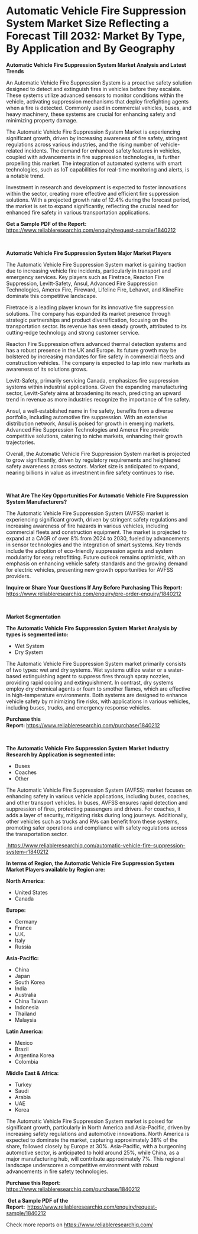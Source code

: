 <p><h1>Automatic Vehicle Fire Suppression System Market Size Reflecting a Forecast Till 2032: Market By Type, By Application and By Geography</h1></p><p><strong>Automatic Vehicle Fire Suppression System Market Analysis and Latest Trends</strong></p>
<p><p>An Automatic Vehicle Fire Suppression System is a proactive safety solution designed to detect and extinguish fires in vehicles before they escalate. These systems utilize advanced sensors to monitor conditions within the vehicle, activating suppression mechanisms that deploy firefighting agents when a fire is detected. Commonly used in commercial vehicles, buses, and heavy machinery, these systems are crucial for enhancing safety and minimizing property damage.</p><p>The Automatic Vehicle Fire Suppression System Market is experiencing significant growth, driven by increasing awareness of fire safety, stringent regulations across various industries, and the rising number of vehicle-related incidents. The demand for enhanced safety features in vehicles, coupled with advancements in fire suppression technologies, is further propelling this market. The integration of automated systems with smart technologies, such as IoT capabilities for real-time monitoring and alerts, is a notable trend.</p><p>Investment in research and development is expected to foster innovations within the sector, creating more effective and efficient fire suppression solutions. With a projected growth rate of 12.4% during the forecast period, the market is set to expand significantly, reflecting the crucial need for enhanced fire safety in various transportation applications.</p></p>
<p><strong>Get a Sample PDF of the Report:&nbsp;</strong> <a href="https://www.reliableresearchiq.com/enquiry/request-sample/1840212?utm_campaign=103&utm_medium=2&utm_source=Github&utm_content=ia&utm_term=28022025&utm_id=automatic-vehicle-fire-suppression-system">https://www.reliableresearchiq.com/enquiry/request-sample/1840212</a></p>
<p>&nbsp;</p>
<p><strong>Automatic Vehicle Fire Suppression System Major Market Players</strong></p>
<p><p>The Automatic Vehicle Fire Suppression System market is gaining traction due to increasing vehicle fire incidents, particularly in transport and emergency services. Key players such as Firetrace, Reacton Fire Suppression, Levitt-Safety, Ansul, Advanced Fire Suppression Technologies, Amerex Fire, Fireward, Lifeline Fire, Lehavot, and KlineFire dominate this competitive landscape.</p><p>Firetrace is a leading player known for its innovative fire suppression solutions. The company has expanded its market presence through strategic partnerships and product diversification, focusing on the transportation sector. Its revenue has seen steady growth, attributed to its cutting-edge technology and strong customer service.</p><p>Reacton Fire Suppression offers advanced thermal detection systems and has a robust presence in the UK and Europe. Its future growth may be bolstered by increasing mandates for fire safety in commercial fleets and construction vehicles. The company is expected to tap into new markets as awareness of its solutions grows.</p><p>Levitt-Safety, primarily servicing Canada, emphasizes fire suppression systems within industrial applications. Given the expanding manufacturing sector, Levitt-Safety aims at broadening its reach, predicting an upward trend in revenue as more industries recognize the importance of fire safety.</p><p>Ansul, a well-established name in fire safety, benefits from a diverse portfolio, including automotive fire suppression. With an extensive distribution network, Ansul is poised for growth in emerging markets. Advanced Fire Suppression Technologies and Amerex Fire provide competitive solutions, catering to niche markets, enhancing their growth trajectories.</p><p>Overall, the Automatic Vehicle Fire Suppression System market is projected to grow significantly, driven by regulatory requirements and heightened safety awareness across sectors. Market size is anticipated to expand, nearing billions in value as investment in fire safety continues to rise.</p></p>
<p>&nbsp;</p>
<p><strong>What Are The Key Opportunities For Automatic Vehicle Fire Suppression System Manufacturers?</strong></p>
<p><p>The Automatic Vehicle Fire Suppression System (AVFSS) market is experiencing significant growth, driven by stringent safety regulations and increasing awareness of fire hazards in various vehicles, including commercial fleets and construction equipment. The market is projected to expand at a CAGR of over 8% from 2024 to 2030, fueled by advancements in sensor technologies and the integration of smart systems. Key trends include the adoption of eco-friendly suppression agents and system modularity for easy retrofitting. Future outlook remains optimistic, with an emphasis on enhancing vehicle safety standards and the growing demand for electric vehicles, presenting new growth opportunities for AVFSS providers.</p></p>
<p><strong>Inquire or Share Your Questions If Any Before Purchasing This Report:</strong> <a href="https://www.reliableresearchiq.com/enquiry/pre-order-enquiry/1840212?utm_campaign=103&utm_medium=2&utm_source=Github&utm_content=ia&utm_term=28022025&utm_id=automatic-vehicle-fire-suppression-system">https://www.reliableresearchiq.com/enquiry/pre-order-enquiry/1840212</a></p>
<p>&nbsp;</p>
<p><strong>Market Segmentation</strong></p>
<p><strong>The Automatic Vehicle Fire Suppression System Market Analysis by types is segmented into:</strong></p>
<p><ul><li>Wet System</li><li>Dry System</li></ul></p>
<p><p>The Automatic Vehicle Fire Suppression System market primarily consists of two types: wet and dry systems. Wet systems utilize water or a water-based extinguishing agent to suppress fires through spray nozzles, providing rapid cooling and extinguishment. In contrast, dry systems employ dry chemical agents or foam to smother flames, which are effective in high-temperature environments. Both systems are designed to enhance vehicle safety by minimizing fire risks, with applications in various vehicles, including buses, trucks, and emergency response vehicles.</p></p>
<p><strong>Purchase this Report:&nbsp;</strong><a href="https://www.reliableresearchiq.com/purchase/1840212?utm_campaign=103&utm_medium=2&utm_source=Github&utm_content=ia&utm_term=28022025&utm_id=automatic-vehicle-fire-suppression-system">https://www.reliableresearchiq.com/purchase/1840212</a></p>
<p>&nbsp;</p>
<p><strong>The Automatic Vehicle Fire Suppression System Market Industry Research by Application is segmented into:</strong></p>
<p><ul><li>Buses</li><li>Coaches</li><li>Other</li></ul></p>
<p><p>The Automatic Vehicle Fire Suppression System (AVFSS) market focuses on enhancing safety in various vehicle applications, including buses, coaches, and other transport vehicles. In buses, AVFSS ensures rapid detection and suppression of fires, protecting passengers and drivers. For coaches, it adds a layer of security, mitigating risks during long journeys. Additionally, other vehicles such as trucks and RVs can benefit from these systems, promoting safer operations and compliance with safety regulations across the transportation sector.</p></p>
<p><a href="https://www.reliableresearchiq.com/automatic-vehicle-fire-suppression-system-r1840212?utm_campaign=103&utm_medium=2&utm_source=Github&utm_content=ia&utm_term=28022025&utm_id=automatic-vehicle-fire-suppression-system">&nbsp;https://www.reliableresearchiq.com/automatic-vehicle-fire-suppression-system-r1840212</a></p>
<p><strong>In terms of Region, the Automatic Vehicle Fire Suppression System Market Players available by Region are:</strong></p>
<p>
    <p> <strong> North America: </strong>
        <ul>
            <li>United States</li>
            <li>Canada</li>
        </ul>
        </p> 
    <p> <strong> Europe: </strong>
        <ul>
            <li>Germany</li>
            <li>France</li>
            <li>U.K.</li>
            <li>Italy</li>
            <li>Russia</li>
        </ul>
        </p> 
    <p> <strong> Asia-Pacific: </strong>
        <ul>
            <li>China</li>
            <li>Japan</li>
            <li>South Korea</li>
            <li>India</li>
            <li>Australia</li>
            <li>China Taiwan</li>
            <li>Indonesia</li>
            <li>Thailand</li>
            <li>Malaysia</li>
        </ul>
        </p> 
    <p> <strong> Latin America: </strong>
        <ul>
            <li>Mexico</li>
            <li>Brazil</li>
            <li>Argentina Korea</li>
            <li>Colombia</li>
        </ul>
        </p> 
    <p> <strong> Middle East & Africa: </strong>
        <ul>
            <li>Turkey</li>
            <li>Saudi</li>
            <li>Arabia</li>
            <li>UAE</li>
            <li>Korea</li>
        </ul>
    </p>
    </p>
<p><p>The Automatic Vehicle Fire Suppression System market is poised for significant growth, particularly in North America and Asia-Pacific, driven by increasing safety regulations and automotive innovations. North America is expected to dominate the market, capturing approximately 38% of the share, followed closely by Europe at 30%. Asia-Pacific, with a burgeoning automotive sector, is anticipated to hold around 25%, while China, as a major manufacturing hub, will contribute approximately 7%. This regional landscape underscores a competitive environment with robust advancements in fire safety technologies.</p></p>
<p><strong>Purchase this Report: </strong><a href="https://www.reliableresearchiq.com/purchase/1840212?utm_campaign=103&utm_medium=2&utm_source=Github&utm_content=ia&utm_term=28022025&utm_id=automatic-vehicle-fire-suppression-system">https://www.reliableresearchiq.com/purchase/1840212</a></p>
<p>&nbsp;<strong>Get a Sample PDF of the Report:&nbsp;&nbsp;</strong><a href="https://www.reliableresearchiq.com/enquiry/request-sample/1840212?utm_campaign=103&utm_medium=2&utm_source=Github&utm_content=ia&utm_term=28022025&utm_id=automatic-vehicle-fire-suppression-system">https://www.reliableresearchiq.com/enquiry/request-sample/1840212</a></p>
<p><strong></strong></p>
<p>Check more reports on <a href="https://www.reliableresearchiq.com/?utm_campaign=103&utm_medium=2&utm_source=Github&utm_content=ia&utm_term=28022025&utm_id=automatic-vehicle-fire-suppression-system">https://www.reliableresearchiq.com/</a></p>